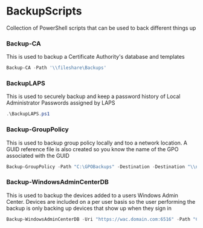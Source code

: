 # BackupScripts
Collection of PowerShell scripts that can be used to back different things up

### Backup-CA
This is used to backup a Certificate Authority's database and templates
```powershell
Backup-CA -Path '\\fileshare\Backups'
```

### BackupLAPS
This is used to securely backup and keep a password history of Local Administrator Passwords assigned by LAPS
```powershell
.\BackupLAPS.ps1
```

### Backup-GroupPolicy
This is used to backup group policy locally and too a network location. A GUID reference file is also created so you know the name of the GPO associated with the GUID
```powershell
Backup-GroupPolicy -Path "C:\GPOBackups" -Destination -Destination "\\networkshare\files$\GPOBackups"
```

### Backup-WindowsAdminCenterDB
This is used to backup the devices added to a users Windows Admin Center. Devices are included on a per user basis so the user performing the backup is only backing up devices that show up when they sign in
```powershell
Backup-WindowsAdminCenterDB -Uri "https://wac.domain.com:6516" -Path "C:\WAC-Backups"
```
